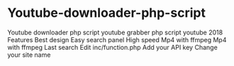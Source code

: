 # Youtube-downloader-php-script
Youtube downloader php script youtube grabber php script youtube 2018  Features Best design Easy search panel High speed Mp4 with ffmpeg Mp4 with ffmpeg Last search
Edit inc/function.php 
Add your API key
Change your site  name
